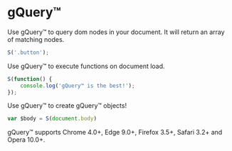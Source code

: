 # gQuery™

Use gQuery™ to query dom nodes in your document. It will return an array of matching nodes.

````javascript
S('.button');
````

Use gQuery™ to execute functions on document load.

````javascript
S(function() {
    console.log('gQuery™ is the best!');
});
````

Use gQuery™ to create gQuery™ objects!

````javascript
var $body = S(document.body)
````

gQuery™ supports Chrome 4.0+, Edge 9.0+, Firefox 3.5+, Safari 3.2+ and Opera 10.0+.

